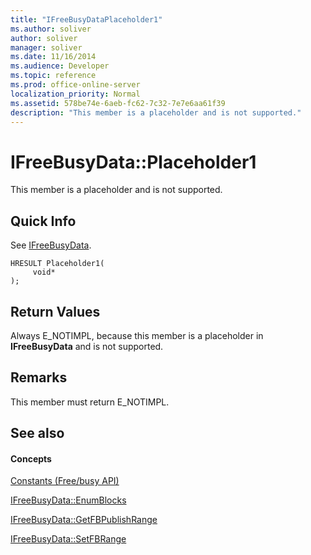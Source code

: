 ```yaml
---
title: "IFreeBusyDataPlaceholder1"
ms.author: soliver
author: soliver
manager: soliver
ms.date: 11/16/2014
ms.audience: Developer
ms.topic: reference
ms.prod: office-online-server
localization_priority: Normal
ms.assetid: 578be74e-6aeb-fc62-7c32-7e7e6aa61f39
description: "This member is a placeholder and is not supported."
---
```


# IFreeBusyData::Placeholder1

This member is a placeholder and is not supported.
  
## Quick Info

See [IFreeBusyData](ifreebusydata.md).
  
```
HRESULT Placeholder1( 
     void* 
);

```

## Return Values

Always E_NOTIMPL, because this member is a placeholder in **IFreeBusyData** and is not supported. 
  
## Remarks

This member must return E_NOTIMPL.
  
## See also

#### Concepts

[Constants (Free/busy API)](constants-free-busy-api.md)
  
[IFreeBusyData::EnumBlocks](ifreebusydata-enumblocks.md)
  
[IFreeBusyData::GetFBPublishRange](ifreebusydata-getfbpublishrange.md)
  
[IFreeBusyData::SetFBRange](ifreebusydata-setfbrange.md)


